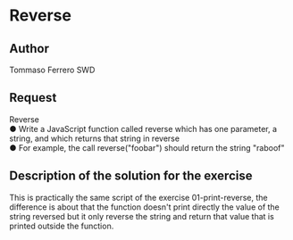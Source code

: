 # Reverse

## Author

Tommaso Ferrero SWD

## Request

Reverse  
● Write a JavaScript function called reverse which has one parameter, a string, and which returns that string in reverse  
● For example, the call reverse("foobar") should return the string "raboof"

## Description of the solution for the exercise

This is practically the same script of the exercise 01-print-reverse, the difference is about that the function doesn't print directly the value of the string reversed but it only reverse the string and return that value that is printed outside the function.

